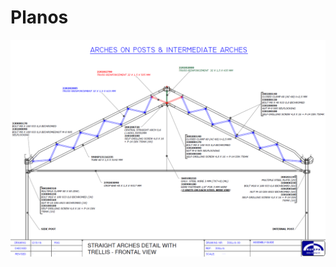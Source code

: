 <!-- TITLE: Multitunel Arco Recto 960 -->
<!-- SUBTITLE: A quick summary of Multitunel Arco Recto 960 -->

# Planos
![Arcorectosobreposte](/uploads/mt-9-60-recto/arcorectosobreposte.png "Arcorectosobreposte")